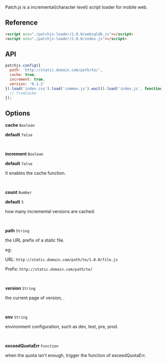 Patch.js is a incremental(character level) script loader for mobile web.

## Reference

```html
<script src="./patchjs-loader/2.0.0/websqldb.js"></script>
<script src="./patchjs-loader/2.0.0/index.js"></script>
```

## API 

```js
patchjs.config({
  path: 'http://static.domain.com/path/to/',
  cache: true,
  increment: true,
  version: '0.1.2'
}).load('index.css').load('common.js').wait().load('index.js', function (url, fromCache) {
  // fromCache 
});
```

## Options

**cache** `Boolean`

**default** `false`


<br/>

**increment** `Boolean`

**default** `false`

It enables the cache function.

<br/>

**count** `Number`

**default** `5`

how many incremental versions are cached.

<br/>

**path** `String`

the URL prefix of a static file.

eg: 

URL: `http://static.domain.com/path/to/1.0.0/file.js`

Prefix: `http://static.domain.com/path/to/`

<br/>

**version** `String`

the current page of version, .

<br/>

**env** `String`

environment configuration, such as dev, test, pre, prod.

<br/>

**exceedQuotaErr** `Function`

when the quota isn't enough, trigger the function of exceedQuotaErr.



